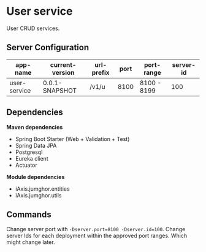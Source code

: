 # User service

User CRUD services.

## Server Configuration

| app-name     | current-version | url-prefix | port | port-range  | server-id |
|--------------|-----------------|------------|------|-------------|-----------|
| user-service | 0.0.1-SNAPSHOT  | /v1/u      | 8100 | 8100 - 8199 | 100       |

## Dependencies

**Maven dependencies**

- Spring Boot Starter (Web + Validation + Test)
- Spring Data JPA
- Postgresql
- Eureka client
- Actuator

**Module dependencies**

- iAxis.jumghor.entities
- iAxis.jumghor.utils

## Commands

Change server port with `-Dserver.port=8100 -Dserver.id=100`. Change server Ids for each deployment within the approved
port ranges. Which might change later.